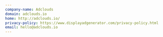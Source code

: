 ```yaml
---
company-name: Adclouds
domain: adclouds.io
home: http://adclouds.io/
privacy-policy: https://www.displayadgenerator.com/privacy-policy.html
email: hello@adclouds.io
---
```




